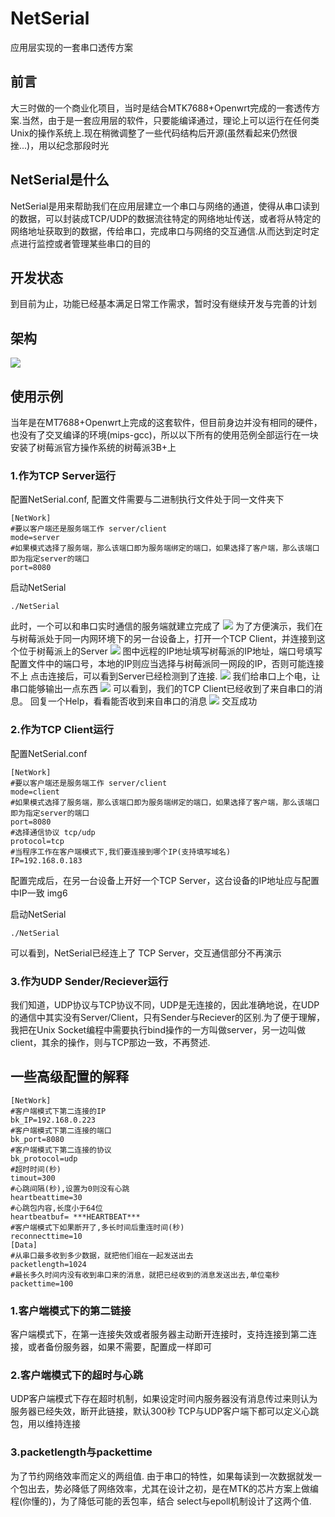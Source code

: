 # NetSerial
应用层实现的一套串口透传方案
## 前言
大三时做的一个商业化项目，当时是结合MTK7688+Openwrt完成的一套透传方案.当然，由于是一套应用层的软件，只要能编译通过，理论上可以运行在任何类Unix的操作系统上.现在稍微调整了一些代码结构后开源(虽然看起来仍然很挫...)，用以纪念那段时光

## NetSerial是什么
NetSerial是用来帮助我们在应用层建立一个串口与网络的通道，使得从串口读到的数据，可以封装成TCP/UDP的数据流往特定的网络地址传送，或者将从特定的网络地址获取到的数据，传给串口，完成串口与网络的交互通信.从而达到定时定点进行监控或者管理某些串口的目的

## 开发状态
到目前为止，功能已经基本满足日常工作需求，暂时没有继续开发与完善的计划

## 架构
![](img/struct.jpg)
## 使用示例
当年是在MT7688+Openwrt上完成的这套软件，但目前身边并没有相同的硬件，也没有了交叉编译的环境(mips-gcc)，所以以下所有的使用范例全部运行在一块安装了树莓派官方操作系统的树莓派3B+上

### 1.作为TCP Server运行
配置NetSerial.conf, 配置文件需要与二进制执行文件处于同一文件夹下
```
[NetWork]
#要以客户端还是服务端工作 server/client
mode=server
#如果模式选择了服务端，那么该端口即为服务端绑定的端口，如果选择了客户端，那么该端口即为指定server的端口
port=8080
```
启动NetSerial
```
./NetSerial
```
此时，一个可以和串口实时通信的服务端就建立完成了
![](img/1.png)
为了方便演示，我们在与树莓派处于同一内网环境下的另一台设备上，打开一个TCP Client，并连接到这个位于树莓派上的Server
![](img/2.png)
图中远程的IP地址填写树莓派的IP地址，端口号填写配置文件中的端口号，本地的IP则应当选择与树莓派同一网段的IP，否则可能连接不上
点击连接后，可以看到Server已经检测到了连接.
![](img/3.png)
我们给串口上个电，让串口能够输出一点东西
![](img/4.png)
可以看到，我们的TCP Client已经收到了来自串口的消息。
回复一个Help，看看能否收到来自串口的消息
![](img/5.png)
交互成功

### 2.作为TCP Client运行
配置NetSerial.conf
```
[NetWork]
#要以客户端还是服务端工作 server/client
mode=client
#如果模式选择了服务端，那么该端口即为服务端绑定的端口，如果选择了客户端，那么该端口即为指定server的端口
port=8080
#选择通信协议 tcp/udp
protocol=tcp
#当程序工作在客户端模式下,我们要连接到哪个IP(支持填写域名)
IP=192.168.0.183
```
配置完成后，在另一台设备上开好一个TCP Server，这台设备的IP地址应与配置中IP一致
img6

启动NetSerial
```
./NetSerial
```
可以看到，NetSerial已经连上了 TCP Server，交互通信部分不再演示

### 3.作为UDP Sender/Reciever运行
我们知道，UDP协议与TCP协议不同，UDP是无连接的，因此准确地说，在UDP的通信中其实没有Server/Client，只有Sender与Reciever的区别.为了便于理解，我把在Unix Socket编程中需要执行bind操作的一方叫做server，另一边叫做client，其余的操作，则与TCP那边一致，不再赘述.

## 一些高级配置的解释
```
[NetWork]
#客户端模式下第二连接的IP
bk_IP=192.168.0.223
#客户端模式下第二连接的端口
bk_port=8080
#客户端模式下第二连接的协议
bk_protocol=udp
#超时时间(秒)
timout=300
#心跳间隔(秒),设置为0则没有心跳
heartbeattime=30
#心跳包内容,长度小于64位
heartbeatbuf= ***HEARTBEAT***
#客户端模式下如果断开了,多长时间后重连时间(秒)
reconnecttime=10
[Data]
#从串口最多收到多少数据，就把他们组在一起发送出去
packetlength=1024
#最长多久时间内没有收到串口来的消息，就把已经收到的消息发送出去,单位毫秒
packettime=100
```
### 1.客户端模式下的第二链接
客户端模式下，在第一连接失效或者服务器主动断开连接时，支持连接到第二连接，或者备份服务器，如果不需要，配置成一样即可
### 2.客户端模式下的超时与心跳
UDP客户端模式下存在超时机制，如果设定时间内服务器没有消息传过来则认为服务器已经失效，断开此链接，默认300秒
TCP与UDP客户端下都可以定义心跳包，用以维持连接
### 3.packetlength与packettime
为了节约网络效率而定义的两组值. 由于串口的特性，如果每读到一次数据就发一个包出去，势必降低了网络效率，尤其在设计之初，是在MTK的芯片方案上做编程(你懂的)，为了降低可能的丢包率，结合 select与epoll机制设计了这两个值.

